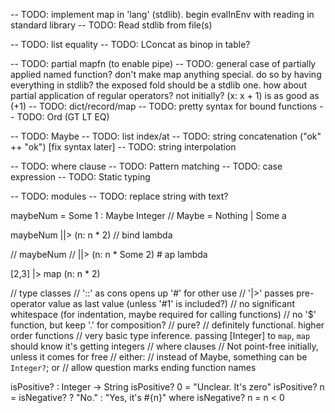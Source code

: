   -- TODO: implement map in 'lang' (stdlib). begin evalInEnv with reading in standard library
-- TODO: Read stdlib from file(s)

-- TODO: list equality
-- TODO: LConcat as binop in table?

-- TODO: partial mapfn (to enable pipe)
-- TODO: general case of partially applied named function? don't make map anything special. do so by having everything in stdlib? the exposed fold should be a stdlib one. how about partial application of regular operators? not initially? (x: x + 1) is as good as (+1)
-- TODO: dict/record/map
-- TODO: pretty syntax for bound functions
-- TODO: Ord (GT LT EQ)

-- TODO: Maybe
  -- TODO: list index/at
-- TODO: string concatenation ("ok" ++ "ok") [fix syntax later]
-- TODO: string interpolation

-- TODO: where clause
-- TODO: Pattern matching
-- TODO: case expression
-- TODO: Static typing

-- TODO: modules
-- TODO: replace string with text?

maybeNum = Some 1 :  Maybe Integer // Maybe = Nothing | Some a

maybeNum
||> (n: n * 2) // bind lambda

// maybeNum
// ||> (n: n * Some 2) # ap lambda

[2,3]
|> map (n: n * 2)

// type classes
// '::' as cons opens up '#' for other use
// '|>' passes pre-operator value as last value (unless '#1' is included?)
// no significant whitespace (for indentation, maybe required for calling functions)
// no '$' function, but keep '.' for composition?
// pure?
// definitely functional. higher order functions
// very basic type inference. passing [Integer] to `map`, `map` should know it's getting integers
// where clauses
// Not point-free initially, unless it comes for free
// either:
  // instead of Maybe, something can be `Integer?`; or
  // allow question marks ending function names

isPositive? : Integer -> String
isPositive? 0 = "Unclear. It's zero"
isPositive? n = isNegative? ? "No." : "Yes, it's #{n}"
where isNegative? n = n < 0
